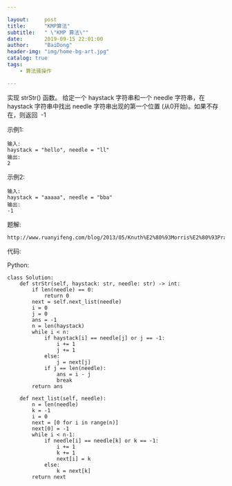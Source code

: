 ```yaml
---

layout:     post
title:      "KMP算法"
subtitle:   " \"KMP 算法\""
date:       2019-09-15 22:01:00
author:     "BaiDong"
header-img: "img/home-bg-art.jpg"
catalog: true
tags:
    - 算法骚操作

---
```


实现 strStr() 函数。
给定一个 haystack 字符串和一个 needle 字符串，在 haystack 字符串中找出 needle 字符串出现的第一个位置 (从0开始)。如果不存在，则返回  -1

示例1:

    输入: 
    haystack = "hello", needle = "ll"
    输出: 
    2
    
示例2:

    输入:
    haystack = "aaaaa", needle = "bba"
    输出:
    -1


题解:

    http://www.ruanyifeng.com/blog/2013/05/Knuth%E2%80%93Morris%E2%80%93Pratt_algorithm.html

    

代码:

Python:

    class Solution:
        def strStr(self, haystack: str, needle: str) -> int:
            if len(needle) == 0:
                return 0
            next = self.next_list(needle)
            i = 0
            j = 0
            ans = -1
            n = len(haystack)
            while i < n:
                if haystack[i] == needle[j] or j == -1:
                    i += 1
                    j += 1
                else:
                    j = next[j]
                if j == len(needle):
                    ans = i - j
                    break
            return ans

        def next_list(self, needle):        
            n = len(needle)
            k = -1
            i = 0
            next = [0 for i in range(n)]
            next[0] = -1
            while i < n-1:
                if needle[i] == needle[k] or k == -1:
                    i += 1
                    k += 1
                    next[i] = k
                else:
                    k = next[k]
            return next




